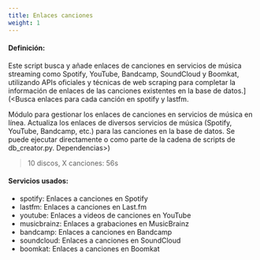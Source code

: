 ```yaml
---
title: Enlaces canciones
weight: 1
---
```


#### Definición:

Este script busca y añade enlaces de canciones en servicios de música streaming como Spotify, YouTube, Bandcamp, SoundCloud y Boomkat, utilizando APIs oficiales y técnicas de web scraping para completar la información de enlaces de las canciones existentes en la base de datos.](<Busca enlaces para cada canción en spotify y lastfm.

Módulo para gestionar los enlaces de canciones en servicios de música en línea. Actualiza los enlaces de diversos servicios de música (Spotify, YouTube, Bandcamp, etc.) para las canciones en la base de datos. Se puede ejecutar directamente o como parte de la cadena de scripts de db_creator.py.
Dependencias>)

> 10 discos, X canciones: 56s

#### Servicios usados:
- spotify: Enlaces a canciones en Spotify
- lastfm: Enlaces a canciones en Last.fm
- youtube: Enlaces a videos de canciones en YouTube
- musicbrainz: Enlaces a grabaciones en MusicBrainz
- bandcamp: Enlaces a canciones en Bandcamp
- soundcloud: Enlaces a canciones en SoundCloud
- boomkat: Enlaces a canciones en Boomkat

